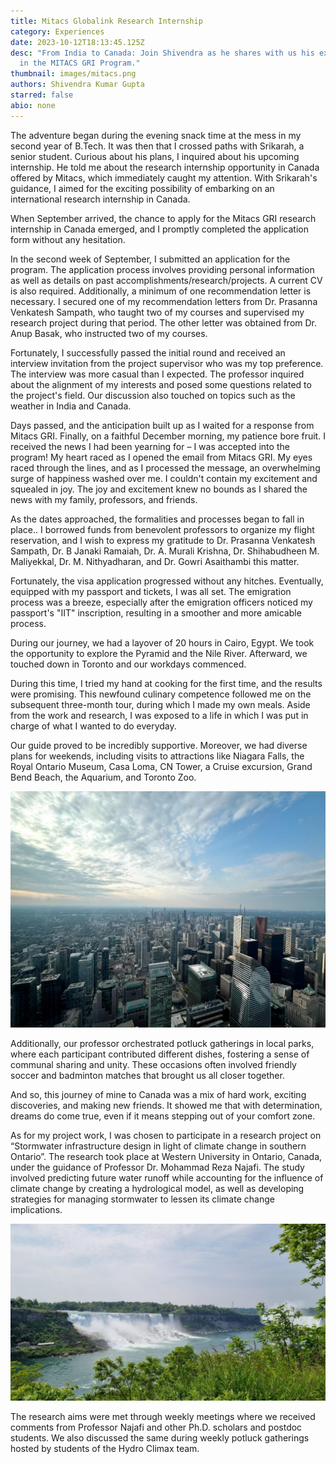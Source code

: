 ```yaml
---
title: Mitacs Globalink Research Internship
category: Experiences
date: 2023-10-12T18:13:45.125Z
desc: "From India to Canada: Join Shivendra as he shares with us his experience
  in the MITACS GRI Program."
thumbnail: images/mitacs.png
authors: Shivendra Kumar Gupta
starred: false
abio: none
---
```

<!--StartFragment-->

The adventure began during the evening snack time at the mess in my second year of B.Tech. It was then that I crossed paths with Srikarah, a senior student. Curious about his plans, I inquired about his upcoming internship. He told me about the research internship opportunity in Canada offered by Mitacs, which immediately caught my attention. With Srikarah's guidance, I aimed for the exciting possibility of embarking on an international research internship in Canada.

When September arrived, the chance to apply for the Mitacs GRI research internship in Canada emerged, and I promptly completed the application form without any hesitation.

In the second week of September, I submitted an application for the program. The application process involves providing personal information as well as details on past accomplishments/research/projects. A current CV is also required. Additionally, a minimum of one recommendation letter is necessary. I secured one of my recommendation letters from Dr. Prasanna Venkatesh Sampath, who taught two of my courses and supervised my research project during that period. The other letter was obtained from Dr. Anup Basak, who instructed two of my courses.

Fortunately, I successfully passed the initial round and received an interview invitation from the project supervisor who was my top preference. The interview was more casual than I expected. The professor inquired about the alignment of my interests and posed some questions related to the project's field. Our discussion also touched on topics such as the weather in India and Canada.

Days passed, and the anticipation built up as I waited for a response from Mitacs GRI. Finally, on a faithful December morning, my patience bore fruit. I received the news I had been yearning for – I was accepted into the program! My heart raced as I opened the email from Mitacs GRI. My eyes raced through the lines, and as I processed the message, an overwhelming surge of happiness washed over me. I couldn't contain my excitement and squealed in joy. The joy and excitement knew no bounds as I shared the news with my family, professors, and friends.

As the dates approached, the formalities and processes began to fall in place.. I borrowed funds from benevolent professors to organize my flight reservation, and I wish to express my gratitude to Dr. Prasanna Venkatesh Sampath, Dr. B Janaki Ramaiah, Dr. A. Murali Krishna, Dr. Shihabudheen M. Maliyekkal, Dr. M. Nithyadharan, and Dr. Gowri Asaithambi this matter.

Fortunately, the visa application progressed without any hitches. Eventually, equipped with my passport and tickets, I was all set. The emigration process was a breeze, especially after the emigration officers noticed my passport's "IIT" inscription, resulting in a smoother and more amicable process.

During our journey, we had a layover of 20 hours in Cairo, Egypt. We took the opportunity to explore the Pyramid and the Nile River. Afterward, we touched down in Toronto and our workdays commenced.

During this time, I tried my hand at cooking for the first time, and the results were promising. This newfound culinary competence followed me on the subsequent three-month tour, during which I made my own meals. Aside from the work and research, I was exposed to a life in which I was put in charge of what I wanted to do everyday.

Our guide proved to be incredibly supportive. Moreover, we had diverse plans for weekends, including visits to attractions like Niagara Falls, the Royal Ontario Museum, Casa Loma, CN Tower, a Cruise excursion, Grand Bend Beach, the Aquarium, and Toronto Zoo.

![](images/unnamed-1-.jpg)

Additionally, our professor orchestrated potluck gatherings in local parks, where each participant contributed different dishes, fostering a sense of communal sharing and unity. These occasions often involved friendly soccer and badminton matches that brought us all closer together.

And so, this journey of mine to Canada was a mix of hard work, exciting discoveries, and making new friends. It showed me that with determination, dreams do come true, even if it means stepping out of your comfort zone.

As for my project work, I was chosen to participate in a research project on “Stormwater infrastructure design in light of climate change in southern Ontario”. The research took place at Western University in Ontario, Canada, under the guidance of Professor Dr. Mohammad Reza Najafi. The study involved predicting future water runoff while accounting for the influence of climate change by creating a hydrological model, as well as developing strategies for managing stormwater to lessen its climate change implications.

![](images/unnamed.jpg)

The research aims were met through weekly meetings where we received comments from Professor Najafi and other Ph.D. scholars and postdoc students. We also discussed the same during weekly potluck gatherings hosted by students of the Hydro Climax team.

<!--EndFragment-->